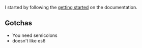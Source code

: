 



I started by following the [getting started](https://p5js.org/get-started/) on the documentation.



## Gotchas
* You need semicolons
* doesn't like es6